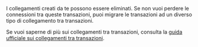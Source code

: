 I collegamenti creati da te possono essere eliminati. Se non vuoi perdere le connessioni tra queste transazioni, puoi migrare le transazioni ad un diverso tipo di collegamento tra transazioni.

Se vuoi saperne di più sui collegamenti tra transazioni, consulta la [guida ufficiale sui collegamenti tra transazioni](https://firefly-iii.readthedocs.io/en/latest/advanced/links.html).